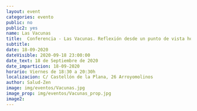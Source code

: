 ```yaml
---
layout: event
categories: evento
public: no
public2: yes
name: Las Vacunas
title:  Conferencia - Las Vacunas. Reflexión desde un punto de vista holístico
subtitle:
date: 18-09-2020
dateVisible: 2020-09-18 23:00:00
date_text: 18 de Septiembre de 2020
date_imparticion: 18-09-2020
horario: Viernes de 18:30 a 20:30h
localizacion: C/ Castellón de la Plana, 26 Arroyomolinos
author: Salud-Zen
image: img/eventos/Vacunas.jpg
image_prop: img/eventos/Vacunas_prop.jpg
image2:
---
```

